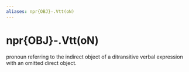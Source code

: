 ```yaml
---
aliases: npr{OBJ}-.Vtt(oN)
---
```

# npr{OBJ}-.Vtt(oN)

pronoun referring to the indirect object of a ditransitive verbal expression with an omitted direct object.